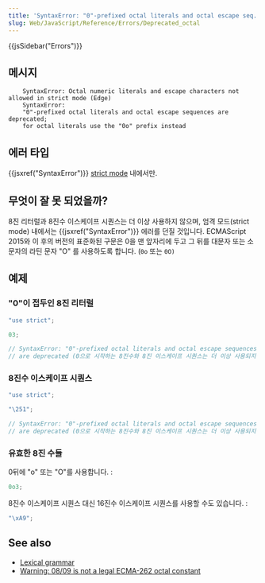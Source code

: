 ```yaml
---
title: 'SyntaxError: "0"-prefixed octal literals and octal escape seq. are deprecated'
slug: Web/JavaScript/Reference/Errors/Deprecated_octal
---
```


{{jsSidebar("Errors")}}

## 메시지

```
    SyntaxError: Octal numeric literals and escape characters not allowed in strict mode (Edge)
    SyntaxError:
    "0"-prefixed octal literals and octal escape sequences are deprecated;
    for octal literals use the "0o" prefix instead
```

## 에러 타입

{{jsxref("SyntaxError")}} [strict mode](/ko/docs/Web/JavaScript/Reference/Strict_mode) 내에서만.

## 무엇이 잘 못 되었을까?

8진 리터럴과 8진수 이스케이프 시퀀스는 더 이상 사용하지 않으며, 엄격 모드(strict mode) 내에서는 {{jsxref("SyntaxError")}} 에러를 던질 것입니다. ECMAScript 2015와 이 후의 버전의 표준화된 구문은 0을 맨 앞자리에 두고 그 뒤를 대문자 또는 소문자의 라틴 문자 "O" 를 사용하도록 합니다. (`0o` 또는 `0O)`

## 예제

### "0"이 접두인 8진 리터럴

```js example-bad
"use strict";

03;

// SyntaxError: "0"-prefixed octal literals and octal escape sequences
// are deprecated (0으로 시작하는 8진수와 8진 이스케이프 시퀀스는 더 이상 사용되지 않습니다. )
```

### 8진수 이스케이프 시퀀스

```js example-bad
"use strict";

"\251";

// SyntaxError: "0"-prefixed octal literals and octal escape sequences
// are deprecated (0으로 시작하는 8진수와 8진 이스케이프 시퀀스는 더 이상 사용되지 않습니다. )
```

### 유효한 8진 수들

0뒤에 "o" 또는 "O"를 사용합니다. :

```js example-good
0o3;
```

8진수 이스케이프 시퀀스 대신 16진수 이스케이프 시퀀스를 사용할 수도 있습니다. :

```js example-good
"\xA9";
```

## See also

- [Lexical grammar](/ko/docs/Web/JavaScript/Reference/Lexical_grammar#Octal)
- [Warning: 08/09 is not a legal ECMA-262 octal constant](/ko/docs/Web/JavaScript/Reference/Errors/Bad_octal)
